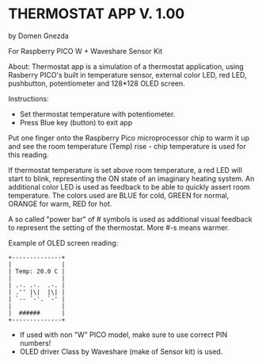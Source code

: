 THERMOSTAT APP V. 1.00
======================
by Domen Gnezda

For Raspberry PICO W + Waveshare Sensor Kit


About:
Thermostat app is a simulation of a thermostat application, using Rasberry
PICO's built in temperature sensor, external color LED, red LED, pushbutton,
potentiometer and 128*128 OLED screen.


Instructions:

- Set thermostat temperature with potentiometer.
- Press Blue key (button) to exit app

Put one finger onto the Raspberry Pico microprocessor chip to warm it up
and see the room temperature (Temp) rise - chip temperature is used for this
reading.

If thermostat temperature is set above room temperature, a red LED will
start to blink, representing the ON state of an imaginary heating system.
An additional color LED is used as feedback to be able to quickly assert
room temperature. The colors used are BLUE for cold, GREEN for normal,
ORANGE for warm, RED for hot.

A so called "power bar" of # symbols is used as additional visual feedback 
to represent the setting of the thermostat. More #-s means warmer.

Example of OLED screen reading:

    +--------------+
    |              |
    | Temp: 20.0 C |
    |              |
    | .-. .-.  .-. |
    | .'' |\|  |\| |
    | `-- `-'. `-' |
    |              |
    |  ######      |
    +--------------+


* If used with non "W" PICO model, make sure to use correct PIN numbers!
* OLED driver Class by Waveshare (make of Sensor kit) is used.
